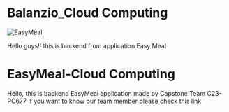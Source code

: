 # Balanzio_Cloud Computing
![EasyMeal](https://github.com/Team-EasyMeal-C23-PC677/EasyMeal_CC/assets/97155903/1568123a-f59e-4cb0-8c62-085af733276c)

Hello guys!! this is backend from application Easy Meal

# EasyMeal-Cloud Computing
Hello, this is backend EasyMeal application made by Capstone Team C23-PC677
if you want to know our team member please check this [link](https://github.com/Team-EasyMeal-C23-PC677#-team-member)